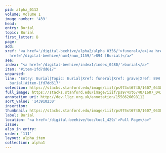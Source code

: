 ```yaml
---
pid: alpha_0112
volume: Volume 1
image_number: '439'
head:
entry: Burial
topic: Burial
first_letter: B
page:
add:
xref: "<a href='/digital-beehive/alpha2/alpha_0356/'>funeral</a>|<a href='/digital-beehive/alpha2/alpha_0388/'>grave</a>|<a
  href='/digital-beehive/num4/num_1159/'>894 [Burial]</a>"
see:
index: "<a href='/digital-beehive/index1/index_0480/'>burial</a>"
item: "#item-1fd7dd617"
unparsed:
line: 'Entry: Burial|Topic: Burial|Xref: funeral|Xref: grave|Xref: 894 [Burial]|Index:
  burial|#item-1fd7dd617'
selection: https://stacks.stanford.edu/image/iiif/ps974xt6740/1607_0438/322,230,3106,447/full/0/default.jpg
full_image: https://stacks.stanford.edu/image/iiif/ps974xt6740/1607_0438/full/full/0/default.jpg
annotation_uri: http://dev.llgc.org.uk/annotation/1558626698112
sort_value: '143910230'
insertion:
thumbnail: https://stacks.stanford.edu/image/iiif/ps974xt6740/1607_0438/322,230,600,180/250,/0/default.jpg
label: Burial
location: "<a href='/digital-beehive/toc/toc1_429/'>Full Page</a>"
issue:
also_in_entry:
order: '111'
layout: alpha_item
collection: alpha1
---
```

